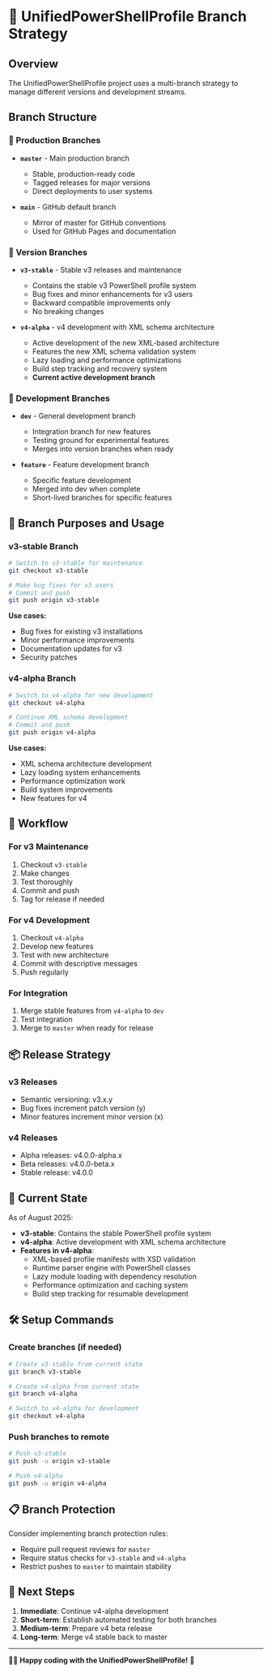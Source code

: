 # 🌳 UnifiedPowerShellProfile Branch Strategy

## Overview

The UnifiedPowerShellProfile project uses a multi-branch strategy to manage different versions and development streams.

## Branch Structure

### 🚀 Production Branches

- **`master`** - Main production branch
  - Stable, production-ready code
  - Tagged releases for major versions
  - Direct deployments to user systems

- **`main`** - GitHub default branch
  - Mirror of master for GitHub conventions
  - Used for GitHub Pages and documentation

### 🔧 Version Branches

- **`v3-stable`** - Stable v3 releases and maintenance
  - Contains the stable v3 PowerShell profile system
  - Bug fixes and minor enhancements for v3 users
  - Backward compatible improvements only
  - No breaking changes

- **`v4-alpha`** - v4 development with XML schema architecture
  - Active development of the new XML-based architecture
  - Features the new XML schema validation system
  - Lazy loading and performance optimizations
  - Build step tracking and recovery system
  - **Current active development branch**

### 🧪 Development Branches

- **`dev`** - General development branch
  - Integration branch for new features
  - Testing ground for experimental features
  - Merges into version branches when ready

- **`feature`** - Feature development branch
  - Specific feature development
  - Merged into dev when complete
  - Short-lived branches for specific features

## 🎯 Branch Purposes and Usage

### v3-stable Branch
```bash
# Switch to v3-stable for maintenance
git checkout v3-stable

# Make bug fixes for v3 users
# Commit and push
git push origin v3-stable
```

**Use cases:**
- Bug fixes for existing v3 installations
- Minor performance improvements
- Documentation updates for v3
- Security patches

### v4-alpha Branch  
```bash
# Switch to v4-alpha for new development
git checkout v4-alpha

# Continue XML schema development
# Commit and push
git push origin v4-alpha
```

**Use cases:**
- XML schema architecture development
- Lazy loading system enhancements
- Performance optimization work
- Build system improvements
- New features for v4

## 🔄 Workflow

### For v3 Maintenance
1. Checkout `v3-stable`
2. Make changes
3. Test thoroughly
4. Commit and push
5. Tag for release if needed

### For v4 Development
1. Checkout `v4-alpha`
2. Develop new features
3. Test with new architecture
4. Commit with descriptive messages
5. Push regularly

### For Integration
1. Merge stable features from `v4-alpha` to `dev`
2. Test integration
3. Merge to `master` when ready for release

## 📦 Release Strategy

### v3 Releases
- Semantic versioning: v3.x.y
- Bug fixes increment patch version (y)
- Minor features increment minor version (x)

### v4 Releases
- Alpha releases: v4.0.0-alpha.x
- Beta releases: v4.0.0-beta.x
- Stable release: v4.0.0

## 🚀 Current State

As of August 2025:
- **v3-stable**: Contains the stable PowerShell profile system
- **v4-alpha**: Active development with XML schema architecture
- **Features in v4-alpha**:
  - XML-based profile manifests with XSD validation
  - Runtime parser engine with PowerShell classes
  - Lazy module loading with dependency resolution
  - Performance optimization and caching system
  - Build step tracking for resumable development

## 🛠️ Setup Commands

### Create branches (if needed)
```bash
# Create v3-stable from current state
git branch v3-stable

# Create v4-alpha from current state  
git branch v4-alpha

# Switch to v4-alpha for development
git checkout v4-alpha
```

### Push branches to remote
```bash
# Push v3-stable
git push -u origin v3-stable

# Push v4-alpha
git push -u origin v4-alpha
```

## 📋 Branch Protection

Consider implementing branch protection rules:
- Require pull request reviews for `master`
- Require status checks for `v3-stable` and `v4-alpha`
- Restrict pushes to `master` to maintain stability

## 🎯 Next Steps

1. **Immediate**: Continue v4-alpha development
2. **Short-term**: Establish automated testing for both branches
3. **Medium-term**: Prepare v4 beta release
4. **Long-term**: Merge v4 stable back to master

---

🧛‍♂️ **Happy coding with the UnifiedPowerShellProfile!** 🦇
